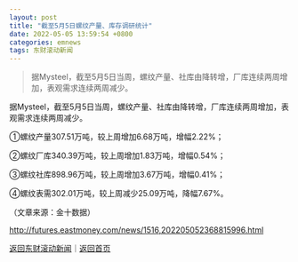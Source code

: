 ```yaml
---
layout: post
title: "截至5月5日螺纹产量、库存调研统计"
date: 2022-05-05 13:59:54 +0800
categories: emnews
tags: 东财滚动新闻
---
```

> 据Mysteel，截至5月5日当周，螺纹产量、社库由降转增，厂库连续两周增加，表观需求连续两周减少。

<p>据Mysteel，截至5月5日当周，螺纹产量、社库由降转增，厂库连续两周增加，表观需求连续两周减少。</p>
 <p>①螺纹产量307.51万吨，较上周增加6.68万吨，增幅2.22%；</p>
 <p>②螺纹厂库340.39万吨，较上周增加1.83万吨，增幅0.54%；</p>
 <p>③螺纹社库898.96万吨，较上周增加3.67万吨，增幅0.41%；</p>
 <p>④螺纹表需302.01万吨，较上周减少25.09万吨，降幅7.67%。</p><p class="em_media">（文章来源：金十数据）</p>

<http://futures.eastmoney.com/news/1516,202205052368815996.html>

[返回东财滚动新闻](//finews.withounder.com/emnews/)｜[返回首页](//finews.withounder.com/)